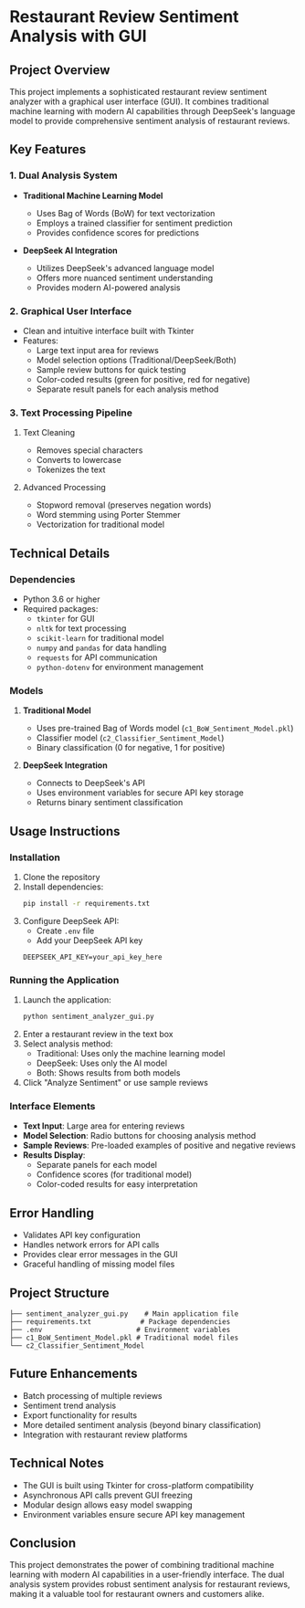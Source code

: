 # Restaurant Review Sentiment Analysis with GUI

## Project Overview
This project implements a sophisticated restaurant review sentiment analyzer with a graphical user interface (GUI). It combines traditional machine learning with modern AI capabilities through DeepSeek's language model to provide comprehensive sentiment analysis of restaurant reviews.

## Key Features

### 1. Dual Analysis System
- **Traditional Machine Learning Model**
  - Uses Bag of Words (BoW) for text vectorization
  - Employs a trained classifier for sentiment prediction
  - Provides confidence scores for predictions

- **DeepSeek AI Integration**
  - Utilizes DeepSeek's advanced language model
  - Offers more nuanced sentiment understanding
  - Provides modern AI-powered analysis

### 2. Graphical User Interface
- Clean and intuitive interface built with Tkinter
- Features:
  - Large text input area for reviews
  - Model selection options (Traditional/DeepSeek/Both)
  - Sample review buttons for quick testing
  - Color-coded results (green for positive, red for negative)
  - Separate result panels for each analysis method

### 3. Text Processing Pipeline
1. Text Cleaning
   - Removes special characters
   - Converts to lowercase
   - Tokenizes the text

2. Advanced Processing
   - Stopword removal (preserves negation words)
   - Word stemming using Porter Stemmer
   - Vectorization for traditional model

## Technical Details

### Dependencies
- Python 3.6 or higher
- Required packages:
  - `tkinter` for GUI
  - `nltk` for text processing
  - `scikit-learn` for traditional model
  - `numpy` and `pandas` for data handling
  - `requests` for API communication
  - `python-dotenv` for environment management

### Models
1. **Traditional Model**
   - Uses pre-trained Bag of Words model (`c1_BoW_Sentiment_Model.pkl`)
   - Classifier model (`c2_Classifier_Sentiment_Model`)
   - Binary classification (0 for negative, 1 for positive)

2. **DeepSeek Integration**
   - Connects to DeepSeek's API
   - Uses environment variables for secure API key storage
   - Returns binary sentiment classification

## Usage Instructions

### Installation
1. Clone the repository
2. Install dependencies:
   ```bash
   pip install -r requirements.txt
   ```
3. Configure DeepSeek API:
   - Create `.env` file
   - Add your DeepSeek API key
   ```
   DEEPSEEK_API_KEY=your_api_key_here
   ```

### Running the Application
1. Launch the application:
   ```bash
   python sentiment_analyzer_gui.py
   ```
2. Enter a restaurant review in the text box
3. Select analysis method:
   - Traditional: Uses only the machine learning model
   - DeepSeek: Uses only the AI model
   - Both: Shows results from both models
4. Click "Analyze Sentiment" or use sample reviews

### Interface Elements
- **Text Input**: Large area for entering reviews
- **Model Selection**: Radio buttons for choosing analysis method
- **Sample Reviews**: Pre-loaded examples of positive and negative reviews
- **Results Display**: 
  - Separate panels for each model
  - Confidence scores (for traditional model)
  - Color-coded results for easy interpretation

## Error Handling
- Validates API key configuration
- Handles network errors for API calls
- Provides clear error messages in the GUI
- Graceful handling of missing model files

## Project Structure
```
├── sentiment_analyzer_gui.py    # Main application file
├── requirements.txt            # Package dependencies
├── .env                       # Environment variables
├── c1_BoW_Sentiment_Model.pkl # Traditional model files
└── c2_Classifier_Sentiment_Model
```

## Future Enhancements
- Batch processing of multiple reviews
- Sentiment trend analysis
- Export functionality for results
- More detailed sentiment analysis (beyond binary classification)
- Integration with restaurant review platforms

## Technical Notes
- The GUI is built using Tkinter for cross-platform compatibility
- Asynchronous API calls prevent GUI freezing
- Modular design allows easy model swapping
- Environment variables ensure secure API key management

## Conclusion
This project demonstrates the power of combining traditional machine learning with modern AI capabilities in a user-friendly interface. The dual analysis system provides robust sentiment analysis for restaurant reviews, making it a valuable tool for restaurant owners and customers alike. 